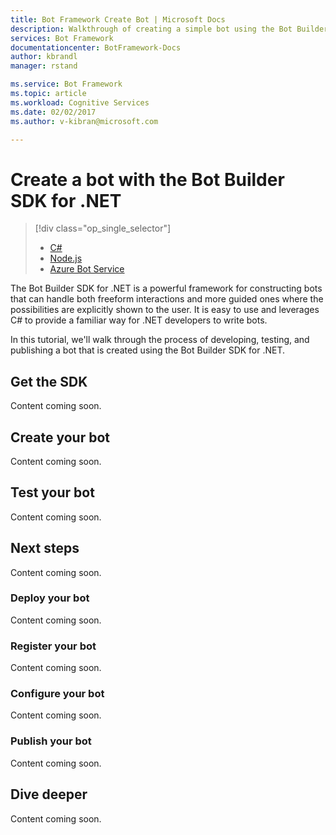 ```yaml
---
title: Bot Framework Create Bot | Microsoft Docs
description: Walkthrough of creating a simple bot using the Bot Builder SDK for .NET.
services: Bot Framework
documentationcenter: BotFramework-Docs
author: kbrandl
manager: rstand

ms.service: Bot Framework
ms.topic: article
ms.workload: Cognitive Services
ms.date: 02/02/2017
ms.author: v-kibran@microsoft.com

---
```

# Create a bot with the Bot Builder SDK for .NET
> [!div class="op_single_selector"]
> * [C#](bot-framework-dotnet-getstarted.md)
> * [Node.js](bot-framework-nodejs-getstarted.md)
> * [Azure Bot Service](bot-framework-azure-getstarted.md)
>

The Bot Builder SDK for .NET is a powerful framework for constructing bots that can handle both freeform interactions and more guided ones where the possibilities are explicitly shown to the user. 
It is easy to use and leverages C# to provide a familiar way for .NET developers to write bots.

In this tutorial, we'll walk through the process of developing, testing, and publishing a bot that is created using the Bot Builder SDK for .NET.

## Get the SDK
Content coming soon.

## Create your bot
Content coming soon. 

## Test your bot
Content coming soon. 

## Next steps
Content coming soon. 

### Deploy your bot
Content coming soon.

### Register your bot
Content coming soon.

### Configure your bot
Content coming soon.

### Publish your bot
Content coming soon.

## Dive deeper
Content coming soon.